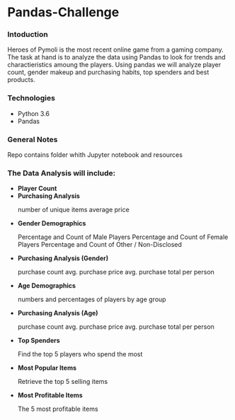 # Pandas-Challenge

<h3>Intoduction</h3>
Heroes of Pymoli is the most recent online game from a gaming company. The task at hand is to analyze the data using Pandas to look for trends and charactieristics amoung the players. Using pandas we will analyze player count, gender makeup and purchasing habits, top spenders and best products. 

<h3>Technologies</h3>

<ul><li>Python 3.6</li>
  <li>Pandas</li></ul>

<h3>General Notes</h3>
Repo contains folder whith Jupyter notebook and resources


<h3>The Data Analysis will include:</h3>

<ul><li><b>Player Count</b></li>


<li><b>Purchasing Analysis</b>

number of unique items
average price</li>

<li><b>Gender Demographics</b>

Percentage and Count of Male Players
Percentage and Count of Female Players
Percentage and Count of Other / Non-Disclosed</li>

<li><b>Purchasing Analysis (Gender)</b>

purchase count
avg. purchase price
avg. purchase total per person </li>

<li><b>Age Demographics</b>

numbers and percentages of players by age group</li>

<li><b>Purchasing Analysis (Age)</b>

purchase count
avg. purchase price
avg. purchase total per person </li>

<li><b>Top Spenders</b>

Find the top 5 players who spend the most</li>

<li><b>Most Popular Items</b>

Retrieve the top 5 selling items</li>

<li><b>Most Profitable Items</b>

The 5 most profitable items</li></ul>
